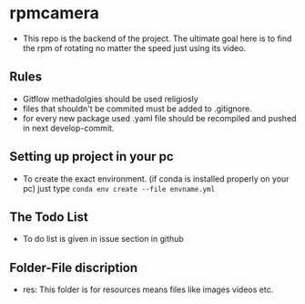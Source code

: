 # rpmcamera
- This repo is the backend of the project. The ultimate goal here is to find the rpm of rotating no matter the speed just using its video.

## Rules
- Gitflow methadolgies should be used religiosly
- files that shouldn't be commited must be added to .gitignore.
- for every new package used .yaml file should be recompiled and pushed in next develop-commit.

## Setting up project in your pc
- To create the exact environment. (if conda is installed properly on your pc) just type
``conda env create --file envname.yml``

## The Todo List
- To do list is given in issue section in github

## Folder-File discription
- res: This folder is for resources means files like images videos etc.